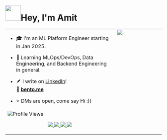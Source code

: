 <div align='left'>
  <h1><img src='https://user-images.githubusercontent.com/74038190/214644152-52f47eb3-5e31-4f47-8758-05c9468d5596.gif' width=50>Hey, I'm Amit</h1>
</div>


<table style="border-collapse: collapse; width: 100%;">
  <tr style="border: none;">
    <td valign="top" width="70%" style="padding-right: 10px; border: none;">
      
* 🎓 I'm an ML Platform Engineer starting in Jan 2025.

* 🧠 Learning MLOps/DevOps, Data Engineering, and Backend Engineering in general.

* 🪶 I write on <a href="https://www.linkedin.com/in/avr27/" target="_blank">LinkedIn</a>!<br>🐳 <a href="https://bento.me/avr27" target="_blank">**bento.me**</a>

* ⭐ DMs are open, come say Hi :))

![Profile Views](https://komarev.com/ghpvc/?username=avr2002&label=PROFILE+VIEWS&color=blueviolet)

<!---
<a href="https://www.github.com/avr2002" target="_blank" rel="noreferrer">
  <img src="https://img.shields.io/github/followers/avr2002?logo=github&style=for-the-badge&color=f97316&labelColor=000000" />
</a>
--->

<p align="center">
  <a href="https://www.linkedin.com/in/avr27/">
    <img src="https://skillicons.dev/icons?i=linkedin" />
  </a>
  <a href="https://twitter.com/avr_027">
    <img src="https://skillicons.dev/icons?i=twitter" />
  </a>
  <a href="https://www.instagram.com/amitvikram.raj/">
    <img src="https://skillicons.dev/icons?i=instagram" />
  </a>
  <a href="https://gitlab.com/avr27">
    <img src="https://skillicons.dev/icons?i=gitlab" />
  </a>
</p>
    
  </td>
    <td valign="top" width="50%" style="border: none;">
      
  <img src="https://user-images.githubusercontent.com/74038190/216656977-ef584e23-480a-4d1c-8c3f-7d045910ddc9.gif" style="max-width: 100%;"/>
    
  </td>
  </tr>
</table>


<!---
GIF: 
<img src="https://camo.githubusercontent.com/749c01e275a5a59ba7ae192e32a099a09f1545f182483478567f18ff2932a138/68747470733a2f2f632e74656e6f722e636f6d2f474e37334d4b4261775a5941414141692f627573792d637574652e676966" style="max-width: 100%;" />

* 🎓 I'm an aspiring ML/MLOps Engineer.
* 🧠 Learning NLP, ML Engineering, and writing clean and production-ready code in Python.
* ⭐ DMs are open, come say Hi :))

<p align="center">
  <a href="https://www.linkedin.com/in/avr27/">
    <img src="https://skillicons.dev/icons?i=linkedin" />
  </a>
  <a href="https://twitter.com/avr_027">
    <img src="https://skillicons.dev/icons?i=twitter" />
  </a>
  <a href="https://www.instagram.com/amitvikram.raj/">
    <img src="https://skillicons.dev/icons?i=instagram" />
  </a>
  <a href="https://gitlab.com/avr27">
    <img src="https://skillicons.dev/icons?i=gitlab" />
  </a>
</p>

![Profile Views](https://komarev.com/ghpvc/?username=avr2002&label=PROFILE+VIEWS)

<a href="https://www.github.com/avr2002" target="_blank" rel="noreferrer">
<img src="https://img.shields.io/github/followers/avr2002?logo=github&style=for-the-badge&color=f97316&labelColor=000000" />
</a>


* 🔍 I can figure out complex topics by Googling & now ChatGPT-ing😁
* 👀 **Looking for my first full-time role as a Machine Learning Engineer, preferably starting with an internship.**
* 👉🏼 **ℙ𝕣𝕚𝕠𝕣𝕚𝕥𝕪 𝔽𝕠𝕣 𝕄𝕖: I'm looking for a fun work environment, especially a mentor under whom I can work and learn a lot of stuff, one who is willing to commit to me just as I will, and one who sees my potential.**
* ⭐ **Open to REMOTE Opportunities(both Internationally & within India)**
--->


<!---
## 🛠 Languages & Tools

<p align="center">
  <img src="https://skillicons.dev/icons?i=py,sklearn,tensorflow,pytorch" title='AI/ML Tools' alt='AI/ML Tools'/><br>
  <img src="https://skillicons.dev/icons?i=fastapi,flask,html,css,postman" title='APIs' alt='APIs'/><br>
  <img src="https://skillicons.dev/icons?i=mysql,postgres,sqlite,dynamodb,MongoDB" title='Database' alt='Database'/><br>
  <img src="https://skillicons.dev/icons?i=aws,gcp,docker" title='Cloud' alt='Cloud'/><br>
  <img src="https://skillicons.dev/icons?i=bash,git,github,githubactions,gitlab" title='CI-CD' alt='CI-CD'/><br>
  <img src="https://skillicons.dev/icons?i=linux,ubuntu,vim,regex,vscode,pycharm" title='OS and Code Editors' alt='OS and Code Editors'/>
</p>
--->


<!----<p align="left">
<a href="https://www.python.org/" target="_blank" rel="noreferrer"><img src="https://raw.githubusercontent.com/danielcranney/readme-generator/main/public/icons/skills/python-colored.svg" width="36" height="36" alt="Python" /></a>
<a href="https://opencv.org/" target="_blank" rel="noreferrer"><img src="https://img.shields.io/badge/OpenCV-27338e?style=for-the-badge&logo=OpenCV&logoColor=white"  alt="OpenCV" /></a>
<a href="https://www.tensorflow.org/" target="_blank" rel="noreferrer"><img src="https://img.shields.io/badge/TensorFlow-FF6F00?style=for-the-badge&logo=TensorFlow&logoColor=white" alt="TensorFlow" /></a>
<a href="https://git-scm.com/" target="_blank" rel="noreferrer"><img src="https://raw.githubusercontent.com/danielcranney/readme-generator/main/public/icons/skills/git-colored.svg" width="36" height="36" alt="Git" /></a>
<a href="https://fastapi.tiangolo.com/" target="_blank" rel="noreferrer"><img src="https://raw.githubusercontent.com/danielcranney/readme-generator/main/public/icons/skills/fastapi-colored.svg" width="36" height="36" alt="Fast API" /></a>
<a href="https://www.mongodb.com/" target="_blank" rel="noreferrer"><img src="https://raw.githubusercontent.com/danielcranney/readme-generator/main/public/icons/skills/mongodb-colored.svg" width="36" height="36" alt="MongoDB" /></a>
<a href="https://www.mysql.com/" target="_blank" rel="noreferrer"><img src="https://raw.githubusercontent.com/danielcranney/readme-generator/main/public/icons/skills/mysql-colored.svg" width="36" height="36" alt="MySQL" /></a>
<a href="https://www.heroku.com/" target="_blank" rel="noreferrer"><img src="https://raw.githubusercontent.com/danielcranney/readme-generator/main/public/icons/skills/heroku-colored.svg" width="36" height="36" alt="Heroku" /></a>
<a href="https://flask.palletsprojects.com/en/2.0.x/" target="_blank" rel="noreferrer"><img src="https://raw.githubusercontent.com/danielcranney/readme-generator/main/public/icons/skills/flask-colored.svg" width="36" height="36" alt="Flask" /></a>
</p>--->


<!--- ### Tools | Frameworks -->

<!---
- **Data Preprocessing & Visualization:** NumPy, Pandas, Regex, Matplotlib, Seaborn, Plotly. 
- **Cloud:** AWS Lambda, DocumentDB, EC2, SQS, S3, Docker, GCP
- **ML/DL Framework:** Scikit-Learn, TensorFlow, PyCaret. 
- **NLP:** NLTK, Gensim(Word2Vec, FastText), NER, RNNs, LSTMs, Transformers.
- **Web Scraping:** Beautiful Soup, Requests
- **DataBases**: SQL, MongoDB
- **Development:** Python, Flask, FastAPI, Steamlit, Git, GitHub Actions, CI/CD.
- **IDEs:** VSCode, PyCharm, Google Colab, Jupyter-Notebook.
--->




<!--- ### Socials

<p align="left"> <a href="https://www.dev.to/avr2002" target="_blank" rel="noreferrer"><img src="https://raw.githubusercontent.com/danielcranney/readme-generator/main/public/icons/socials/devdotto.svg" width="32" height="32" /></a> <a href="https://www.github.com/avr2002" target="_blank" rel="noreferrer"><img src="https://raw.githubusercontent.com/danielcranney/readme-generator/main/public/icons/socials/github.svg" width="32" height="32" /></a> <a href="https://amitvikramraj.hashnode.dev" target="_blank" rel="noreferrer"><img src="https://raw.githubusercontent.com/danielcranney/readme-generator/main/public/icons/socials/hashnode.svg" width="32" height="32" /></a> <a href="http://www.instagram.com/amitvikram.raj/" target="_blank" rel="noreferrer"><img src="https://raw.githubusercontent.com/danielcranney/readme-generator/main/public/icons/socials/instagram.svg" width="32" height="32" /></a> <a href="https://www.linkedin.com/in/avr27/" target="_blank" rel="noreferrer"><img src="https://raw.githubusercontent.com/danielcranney/readme-generator/main/public/icons/socials/linkedin.svg" width="32" height="32" /></a> <a href="http://www.medium.com/@avr13405" target="_blank" rel="noreferrer"><img src="https://raw.githubusercontent.com/danielcranney/readme-generator/main/public/icons/socials/medium.svg" width="32" height="32" /></a> <a href="https://www.twitter.com/avr_027" target="_blank" rel="noreferrer"><img src="https://raw.githubusercontent.com/danielcranney/readme-generator/main/public/icons/socials/twitter.svg" width="32" height="32" /></a></p>
--->

<!---
## ⚡GitHub Stats

<p align="center">
  <a href="http://www.github.com/avr2002">
    <img src="https://github-readme-stats.vercel.app/api?username=avr2002&show_icons=true&hide=&count_private=true&title_color=ffffff&text_color=ffffff&icon_color=f97316&bg_color=000000&hide_border=true&show_icons=true" alt="avr2002's GitHub stats" />
  </a>

  <a href="http://www.github.com/avr2002">
  <img src="https://github-readme-streak-stats.herokuapp.com/?user=avr2002&stroke=ffffff&background=000000&ring=ffffff&fire=ffffff&currStreakNum=ffffff&currStreakLabel=ffffff&sideNums=ffffff&sideLabels=ffffff&dates=ffffff&hide_border=true" />
  </a>
</p>
--->
